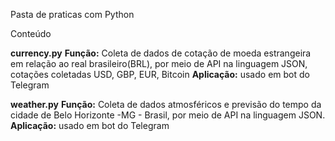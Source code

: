 ﻿Pasta de praticas com Python

Conteúdo 

**currency.py** 
**Função:** Coleta de dados de  cotação de moeda estrangeira em relação ao real brasileiro(BRL), por meio de API na linguagem JSON, cotações coletadas USD, GBP, EUR, Bitcoin
**Aplicação:** usado em bot do Telegram 

**weather.py**
**Função:** Coleta de dados atmosféricos e previsão do tempo da cidade de Belo Horizonte -MG - Brasil, por meio de API na linguagem JSON. 
**Aplicação:** usado em bot do Telegram 


